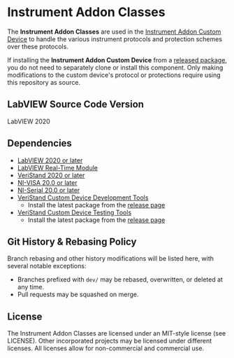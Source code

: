 # Instrument Addon Classes

The **Instrument Addon Classes** are used in the [Instrument Addon Custom Device](https://github.com/ni/niveristand-instrument-addon-custom-device) to handle the various instrument protocols and protection schemes over these protocols.

If installing the **Instrument Addon Custom Device** from a [released package](https://github.com/ni/niveristand-instrument-addon-custom-device/releases/latest), you do not need to separately clone or install this component. Only making modifications to the custom device's protocol or protections require using this repository as source.

## LabVIEW Source Code Version

LabVIEW 2020

## Dependencies

- [LabVIEW 2020 or later](https://www.ni.com/en-us/support/downloads/software-products/download.labview.html)
- [LabVIEW Real-Time Module](https://www.ni.com/en-us/support/downloads/software-products/download.labview-real-time-module.html)
- [VeriStand 2020 or later](https://www.ni.com/en-us/support/downloads/software-products/download.veristand.html)
- [NI-VISA 20.0 or later](https://www.ni.com/en-us/support/downloads/drivers/download.ni-visa.html)
- [NI-Serial 20.0 or later](https://www.ni.com/en-us/support/downloads/drivers/download.ni-serial.html)
- [VeriStand Custom Device Development Tools](https://github.com/ni/niveristand-custom-device-development-tools)
  - Install the latest package from the [release page](https://github.com/ni/niveristand-custom-device-development-tools/releases)
- [VeriStand Custom Device Testing Tools](https://github.com/ni/niveristand-custom-device-testing-tools)
  - Install the latest package from the [release page](https://github.com/ni/niveristand-custom-device-testing-tools/releases)

## Git History & Rebasing Policy

Branch rebasing and other history modifications will be listed here, with several notable exceptions:
- Branches prefixed with `dev/` may be rebased, overwritten, or deleted at any time.
- Pull requests may be squashed on merge.

## License
The Instrument Addon Classes are licensed under an MIT-style license (see LICENSE). Other incorporated projects may be licensed under different licenses. All licenses allow for non-commercial and commercial use.
